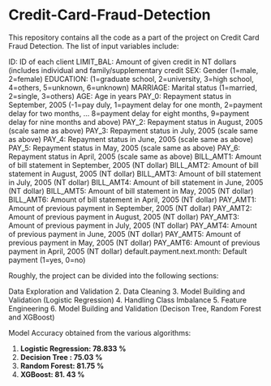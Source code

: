 # Credit-Card-Fraud-Detection
This repository contains all the code as a part of the project on Credit Card Fraud Detection. The list of input variables include:<br>

ID: ID of each client LIMIT_BAL: Amount of given credit in NT dollars (includes individual and family/supplementary credit SEX: Gender (1=male, 2=female) EDUCATION: (1=graduate school, 2=university, 3=high school, 4=others, 5=unknown, 6=unknown) MARRIAGE: Marital status (1=married, 2=single, 3=others) AGE: Age in years PAY_0: Repayment status in September, 2005 (-1=pay duly, 1=payment delay for one month, 2=payment delay for two months, … 8=payment delay for eight months, 9=payment delay for nine months and above) PAY_2: Repayment status in August, 2005 (scale same as above) PAY_3: Repayment status in July, 2005 (scale same as above) PAY_4: Repayment status in June, 2005 (scale same as above) PAY_5: Repayment status in May, 2005 (scale same as above) PAY_6: Repayment status in April, 2005 (scale same as above) BILL_AMT1: Amount of bill statement in September, 2005 (NT dollar) BILL_AMT2: Amount of bill statement in August, 2005 (NT dollar) BILL_AMT3: Amount of bill statement in July, 2005 (NT dollar) BILL_AMT4: Amount of bill statement in June, 2005 (NT dollar) BILL_AMT5: Amount of bill statement in May, 2005 (NT dollar) BILL_AMT6: Amount of bill statement in April, 2005 (NT dollar) PAY_AMT1: Amount of previous payment in September, 2005 (NT dollar) PAY_AMT2: Amount of previous payment in August, 2005 (NT dollar) PAY_AMT3: Amount of previous payment in July, 2005 (NT dollar) PAY_AMT4: Amount of previous payment in June, 2005 (NT dollar) PAY_AMT5: Amount of previous payment in May, 2005 (NT dollar) PAY_AMT6: Amount of previous payment in April, 2005 (NT dollar) default.payment.next.month: Default payment (1=yes, 0=no)<br>


Roughly, the project can be divided into the following sections:<br>

Data Exploration and Validation 2. Data Cleaning 3. Model Building and Validation (Logistic Regression) 4. Handling Class Imbalance 5. Feature Engineering 6. Model Building and Validation (Decison Tree, Random Forest and XGBoost)<br>

Model Accuracy obtained from the various algorithms:<br>


1. **Logistic Regression: 78.833 %**<br>
2. **Decision Tree : 75.03 %**<br>
3. **Random Forest: 81.75 %**<br>
4. **XGBoost: 81. 43 %**
